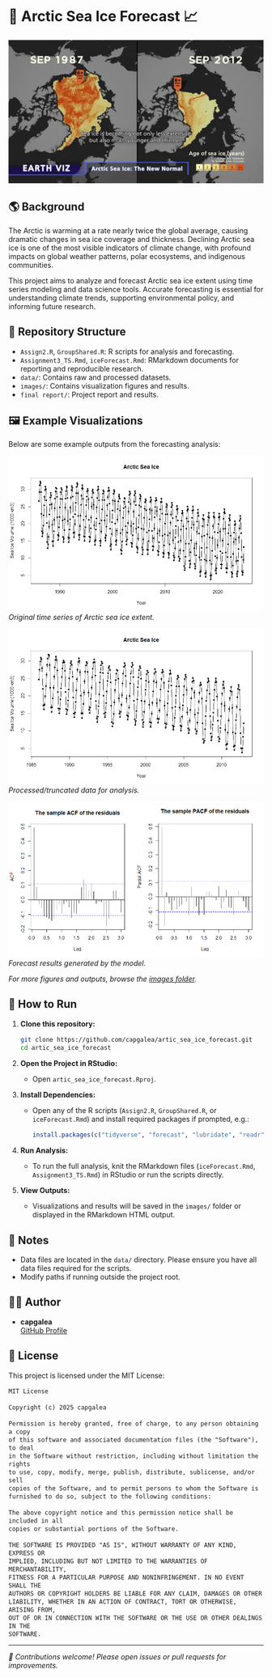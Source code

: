 # 🧊 Arctic Sea Ice Forecast 📈

![Sea Ice Age](images/SeaIce_Age.jpg)

## 🌎 Background

The Arctic is warming at a rate nearly twice the global average, causing dramatic changes in sea ice coverage and thickness. Declining Arctic sea ice is one of the most visible indicators of climate change, with profound impacts on global weather patterns, polar ecosystems, and indigenous communities.

This project aims to analyze and forecast Arctic sea ice extent using time series modeling and data science tools. Accurate forecasting is essential for understanding climate trends, supporting environmental policy, and informing future research.

## 📁 Repository Structure

- `Assign2.R`, `GroupShared.R`: R scripts for analysis and forecasting.
- `Assignment3_TS.Rmd`, `iceForecast.Rmd`: RMarkdown documents for reporting and reproducible research.
- `data/`: Contains raw and processed datasets.
- `images/`: Contains visualization figures and results.
- `final report/`: Project report and results.

## 🖼️ Example Visualizations

Below are some example outputs from the forecasting analysis:

![Original Sea Ice Data](images/Fig1_orig_data.jpeg)
*Original time series of Arctic sea ice extent.*

![Truncated Data](images/Fig2_trunc_data.jpeg)
*Processed/truncated data for analysis.*

![Forecast Example](images/Fig5_Q1d1D1.jpeg)
*Forecast results generated by the model.*

_For more figures and outputs, browse the [images folder](https://github.com/capgalea/artic_sea_ice_forecast/tree/main/images)._

## 🚀 How to Run

1. **Clone this repository:**
   ```bash
   git clone https://github.com/capgalea/artic_sea_ice_forecast.git
   cd artic_sea_ice_forecast
   ```

2. **Open the Project in RStudio:**
   - Open `artic_sea_ice_forecast.Rproj`.

3. **Install Dependencies:**
   - Open any of the R scripts (`Assign2.R`, `GroupShared.R`, or `iceForecast.Rmd`) and install required packages if prompted, e.g.:
     ```r
     install.packages(c("tidyverse", "forecast", "lubridate", "readr", "ggplot2"))
     ```

4. **Run Analysis:**
   - To run the full analysis, knit the RMarkdown files (`iceForecast.Rmd`, `Assignment3_TS.Rmd`) in RStudio or run the scripts directly.

5. **View Outputs:**
   - Visualizations and results will be saved in the `images/` folder or displayed in the RMarkdown HTML output.

## 📝 Notes

- Data files are located in the `data/` directory. Please ensure you have all data files required for the scripts.
- Modify paths if running outside the project root.

## 🧑‍💻 Author

- **capgalea**  
  [GitHub Profile](https://github.com/capgalea)

## 📜 License

This project is licensed under the MIT License:

```
MIT License

Copyright (c) 2025 capgalea

Permission is hereby granted, free of charge, to any person obtaining a copy
of this software and associated documentation files (the "Software"), to deal
in the Software without restriction, including without limitation the rights
to use, copy, modify, merge, publish, distribute, sublicense, and/or sell
copies of the Software, and to permit persons to whom the Software is
furnished to do so, subject to the following conditions:

The above copyright notice and this permission notice shall be included in all
copies or substantial portions of the Software.

THE SOFTWARE IS PROVIDED "AS IS", WITHOUT WARRANTY OF ANY KIND, EXPRESS OR
IMPLIED, INCLUDING BUT NOT LIMITED TO THE WARRANTIES OF MERCHANTABILITY,
FITNESS FOR A PARTICULAR PURPOSE AND NONINFRINGEMENT. IN NO EVENT SHALL THE
AUTHORS OR COPYRIGHT HOLDERS BE LIABLE FOR ANY CLAIM, DAMAGES OR OTHER
LIABILITY, WHETHER IN AN ACTION OF CONTRACT, TORT OR OTHERWISE, ARISING FROM,
OUT OF OR IN CONNECTION WITH THE SOFTWARE OR THE USE OR OTHER DEALINGS IN THE
SOFTWARE.
```

---

*🌟 Contributions welcome! Please open issues or pull requests for improvements.*
